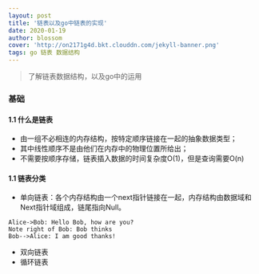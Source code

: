 ```yaml
---
layout: post
title: '链表以及go中链表的实现'
date: 2020-01-19
author: blossom
cover: 'http://on2171g4d.bkt.clouddn.com/jekyll-banner.png'
tags: go 链表 数据结构
---
```


> 了解链表数据结构，以及go中的运用

### 基础
#### 1.1 什么是链表
* 由一组不必相连的内存结构，按特定顺序链接在一起的抽象数据类型；
* 其中线性顺序不是由他们在内存中的物理位置所给出；
* 不需要按顺序存储，链表插入数据的时间复杂度O(1)，但是查询需要O(n)

#### 1.1 链表分类
* 单向链表：各个内存结构由一个next指针链接在一起，内存结构由数据域和Next指针域组成，链尾指向Null。

```seq
Alice->Bob: Hello Bob, how are you?
Note right of Bob: Bob thinks
Bob-->Alice: I am good thanks!
```

* 双向链表
* 循环链表
